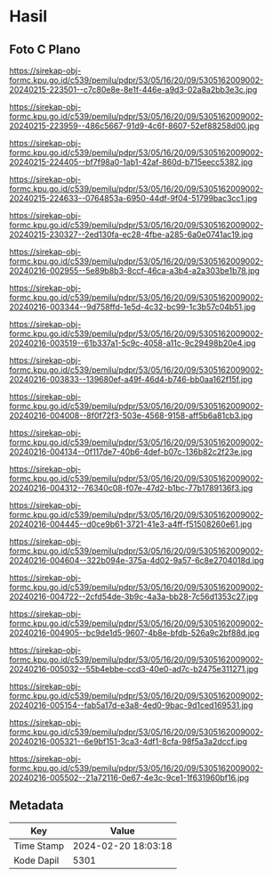 # Hasil

## Foto C Plano

https://sirekap-obj-formc.kpu.go.id/c539/pemilu/pdpr/53/05/16/20/09/5305162009002-20240215-223501--c7c80e8e-8e1f-446e-a9d3-02a8a2bb3e3c.jpg

https://sirekap-obj-formc.kpu.go.id/c539/pemilu/pdpr/53/05/16/20/09/5305162009002-20240215-223959--486c5667-91d9-4c6f-8607-52ef88258d00.jpg

https://sirekap-obj-formc.kpu.go.id/c539/pemilu/pdpr/53/05/16/20/09/5305162009002-20240215-224405--bf7f98a0-1ab1-42af-860d-b715eecc5382.jpg

https://sirekap-obj-formc.kpu.go.id/c539/pemilu/pdpr/53/05/16/20/09/5305162009002-20240215-224633--0764853a-6950-44df-9f04-51799bac3cc1.jpg

https://sirekap-obj-formc.kpu.go.id/c539/pemilu/pdpr/53/05/16/20/09/5305162009002-20240215-230327--2ed130fa-ec28-4fbe-a285-6a0e0741ac19.jpg

https://sirekap-obj-formc.kpu.go.id/c539/pemilu/pdpr/53/05/16/20/09/5305162009002-20240216-002955--5e89b8b3-8ccf-46ca-a3b4-a2a303be1b78.jpg

https://sirekap-obj-formc.kpu.go.id/c539/pemilu/pdpr/53/05/16/20/09/5305162009002-20240216-003344--9d758ffd-1e5d-4c32-bc99-1c3b57c04b51.jpg

https://sirekap-obj-formc.kpu.go.id/c539/pemilu/pdpr/53/05/16/20/09/5305162009002-20240216-003519--61b337a1-5c9c-4058-a11c-9c29498b20e4.jpg

https://sirekap-obj-formc.kpu.go.id/c539/pemilu/pdpr/53/05/16/20/09/5305162009002-20240216-003833--139680ef-a49f-46d4-b746-bb0aa162f15f.jpg

https://sirekap-obj-formc.kpu.go.id/c539/pemilu/pdpr/53/05/16/20/09/5305162009002-20240216-004008--8f0f72f3-503e-4568-9158-aff5b6a81cb3.jpg

https://sirekap-obj-formc.kpu.go.id/c539/pemilu/pdpr/53/05/16/20/09/5305162009002-20240216-004134--0f117de7-40b6-4def-b07c-136b82c2f23e.jpg

https://sirekap-obj-formc.kpu.go.id/c539/pemilu/pdpr/53/05/16/20/09/5305162009002-20240216-004312--76340c08-f07e-47d2-b1bc-77b1789136f3.jpg

https://sirekap-obj-formc.kpu.go.id/c539/pemilu/pdpr/53/05/16/20/09/5305162009002-20240216-004445--d0ce9b61-3721-41e3-a4ff-f51508260e61.jpg

https://sirekap-obj-formc.kpu.go.id/c539/pemilu/pdpr/53/05/16/20/09/5305162009002-20240216-004604--322b094e-375a-4d02-9a57-6c8e2704018d.jpg

https://sirekap-obj-formc.kpu.go.id/c539/pemilu/pdpr/53/05/16/20/09/5305162009002-20240216-004722--2cfd54de-3b9c-4a3a-bb28-7c56d1353c27.jpg

https://sirekap-obj-formc.kpu.go.id/c539/pemilu/pdpr/53/05/16/20/09/5305162009002-20240216-004905--bc9de1d5-9607-4b8e-bfdb-526a9c2bf88d.jpg

https://sirekap-obj-formc.kpu.go.id/c539/pemilu/pdpr/53/05/16/20/09/5305162009002-20240216-005032--55b4ebbe-ccd3-40e0-ad7c-b2475e311271.jpg

https://sirekap-obj-formc.kpu.go.id/c539/pemilu/pdpr/53/05/16/20/09/5305162009002-20240216-005154--fab5a17d-e3a8-4ed0-9bac-9d1ced169531.jpg

https://sirekap-obj-formc.kpu.go.id/c539/pemilu/pdpr/53/05/16/20/09/5305162009002-20240216-005321--6e9bf151-3ca3-4df1-8cfa-98f5a3a2dccf.jpg

https://sirekap-obj-formc.kpu.go.id/c539/pemilu/pdpr/53/05/16/20/09/5305162009002-20240216-005502--21a72116-0e67-4e3c-9ce1-1f631960bf16.jpg


## Metadata

| Key        | Value               |
| ---------- | ------------------- |
| Time Stamp | 2024-02-20 18:03:18 |
| Kode Dapil | 5301                |




